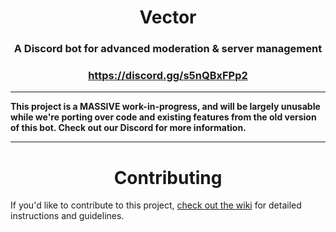 <div align="center">
  <h1>Vector</h1>
  <h3>A Discord bot for advanced moderation & server management</h3>
  <h3><a href="https://discord.gg/s5nQBxFPp2">https://discord.gg/s5nQBxFPp2</a></h3>
</div>

<hr>
<b>This project is a MASSIVE work-in-progress, and will be largely unusable while we're porting over code and existing features from the old version of this bot. Check out our Discord for more information.</b>
<hr>


<div align="center">
  <h1>Contributing</h1>
</div>

If you'd like to contribute to this project, [check out the wiki](https://github.com/JackDotJS/vector-bot/wiki) for detailed instructions and guidelines.
